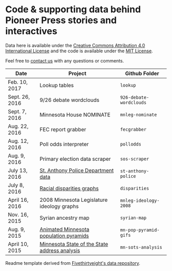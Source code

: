 # Code &amp; supporting data behind Pioneer Press stories and interactives

Data here is available under the [Creative Commons Attribution 4.0 International License](http://creativecommons.org/licenses/by/4.0/) and the code is available under the [MIT License](http://opensource.org/licenses/MIT).

Feel free to [contact us](mailto:datacenter@pioneerpress.com) with any questions or comments.

Date | Project | Github Folder
---|---------|-------------
Feb. 10, 2017 | Lookup tables | `lookup`
Sept. 26, 2016 | 9/26 debate wordclouds | `926-debate-wordclouds`
Sept. 7, 2016 | Minnesota House NOMINATE | `mnleg-nominate`
Aug. 22, 2016 | FEC report grabber | `fecgrabber`
Aug. 12, 2016 | Poll odds interpreter | `pollodds`
Aug. 9, 2016 | Primary election data scraper | `sos-scraper`
July 13, 2016 | [St. Anthony Police Department data](http://www.twincities.com/2016/07/13/st-anthony-police-data-shows-disproportionate-arrests-of-blacks/) | `st-anthony-police`
July 8, 2016 | [Racial disparities graphs](http://www.twincities.com/2016/07/08/data-dive-racial-disparities-in-minnesota-traffic-stops/) | `disparities`
April 16, 2016 | 2008 Minnesota Legislature ideology graphs | `mnleg-ideology-2008`
Nov. 16, 2015 | Syrian ancestry map | `syrian-map`
Aug. 9, 2015 | [Animated Minnesota population pyramids](http://blogs.twincities.com/politics/2015/08/09/visualized-minnesotas-greying-future/) | `mn-pop-pyramid-gifs`
April 10, 2015 | [Minnesota State of the State address analysis](http://blogs.twincities.com/politics/2015/04/10/governors-by-their-words/) | `mn-sots-analysis`

Readme template derived from [Fivethirtyeight's data repository](https://github.com/fivethirtyeight/data).
